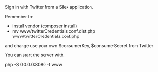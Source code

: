 Sign in with Twitter from a Silex application.

Remember to:
* install vendor (composer install)
* mv www/twitterCredentials.conf.dist.php www/twitterCredentials.conf.php

and change use your own $consumerKey, $consumerSecret from Twitter

You can start the server with.

php -S 0.0.0.0:8080 -t www